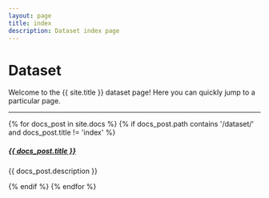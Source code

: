 ```yaml
---
layout: page
title: index
description: Dataset index page
---
```


# Dataset

Welcome to the {{ site.title }} dataset page! Here you can quickly jump to a 
particular page.

<div class="section-index">
  <hr class="panel-line">
  {% for docs_post in site.docs %}
    {% if docs_post.path contains '/dataset/' and docs_post.title != 'index' %}
      <div class="entry">
        <h5><a href="{{ docs_post.url | prepend: site.baseurl }}">{{ docs_post.title }}</a></h5>
        <p>{{ docs_post.description }}</p>
      </div>
    {% endif %}
  {% endfor %}
</div>